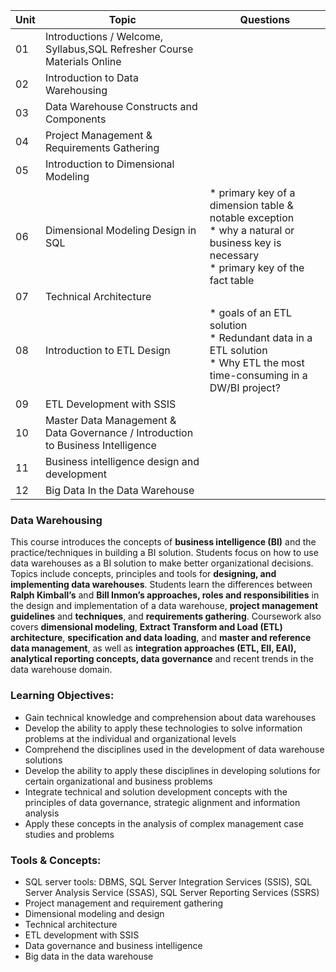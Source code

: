 

|Unit | Topic | Questions |
|---|---|---|
|01 | Introductions / Welcome, Syllabus,SQL Refresher Course Materials Online |
|02 | Introduction to Data Warehousing |
|03 | Data Warehouse Constructs and Components |
|04 | Project Management & Requirements Gathering |
|05 | Introduction to Dimensional Modeling | 
|06 | Dimensional Modeling Design in SQL | * primary key of a dimension table & notable exception<br>  * why a natural or business key is necessary<br>  * primary key of the fact table |
|07 | Technical Architecture  |
|08 | Introduction to ETL Design | * goals of an ETL solution<br>  * Redundant data in a ETL solution<br>  * Why ETL the most time-consuming in a DW/BI project? |
|09 | ETL Development with SSIS  |
|10 | Master Data Management & Data Governance / Introduction to Business Intelligence |
|11 | Business intelligence design and development |
|12 | Big Data In the Data Warehouse  |


### Data Warehousing 
This course introduces the concepts of **business intelligence (BI)** and the practice/techniques in building a BI solution. Students focus on how to use data warehouses as a BI solution to make better organizational decisions. Topics include concepts, principles and tools for **designing, and implementing data warehouses**. Students learn the differences between **Ralph Kimball’s** and **Bill Inmon’s approaches, roles and responsibilities** in the design and implementation of a data warehouse, **project management guidelines** and **techniques**, and **requirements gathering**. Coursework also covers **dimensional modeling**, **Extract Transform and Load (ETL) architecture**, **specification and data loading**, and **master and reference data management**, as well as **integration approaches (ETL, EII, EAI), analytical reporting concepts, data governance** and recent trends in the data warehouse domain.<br>

### Learning Objectives:
* Gain technical knowledge and comprehension about data warehouses
* Develop the ability to apply these technologies to solve information problems at the individual and organizational levels
* Comprehend the disciplines used in the development of data warehouse solutions
* Develop the ability to apply these disciplines in developing solutions for certain organizational and business problems
* Integrate technical and solution development concepts with the principles of data governance, strategic alignment and information analysis
* Apply these concepts in the analysis of complex management case studies and problems

### Tools & Concepts:
* SQL server tools: DBMS, SQL Server Integration Services (SSIS), SQL Server Analysis Service (SSAS), SQL Server Reporting Services (SSRS)
* Project management and requirement gathering
* Dimensional modeling and design
* Technical architecture
* ETL development with SSIS
* Data governance and business intelligence
* Big data in the data warehouse
